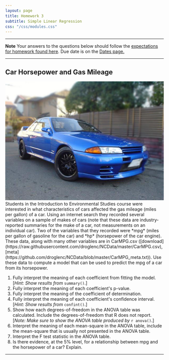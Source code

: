 ```yaml
---
layout: page
title: Homework 3
subtitle: Simple Linear Regression
css: "/css/modules.css"
---
```


----

<div class="alert alert-warning">
  <strong>Note</strong> Your answers to the questions below should follow the <a href="../../resources/hwformat" target="_blank">expectations for homework found here</a>. Due date is on the <a href="../../resources/Dates-Current" target="_blank">Dates page.</a>
</div>

----

## Car Horsepower and Gas Mileage
<img src="../zimgs/cars93.jpg" alt="1993 Car" class="img-right">
Students in the Introduction to Environmental Studies course were interested in what characteristics of cars affected the gas mileage (miles per gallon) of a car. Using an internet search they recorded several variables on a sample of makes of cars (note that these data are industry-reported summaries for the make of a car, not measurements on an individual car). Two of the variables that they recorded were *mpg* (miles per gallon of gasoline for the car) and *hp* (horsepower of the car engine). These data, along with many other variables are in CarMPG.csv ([download](https://raw.githubusercontent.com/droglenc/NCData/master/CarMPG.csv), [meta](https://github.com/droglenc/NCData/blob/master/CarMPG_meta.txt)).  Use these data to compute a model that can be used to predict the mpg of a car from its horsepower.

1. Fully interpret the meaning of each coefficient from fitting the model. [*Hint: Show results from* `summary()`.]
1. Fully interpret the meaning of each coefficient's p-value.
1. Fully interpret the meaning of the coefficient of determination.
1. Fully interpret the meaning of each coefficient's confidence interval. [*Hint: Show results from* `confint()`.]
1. Show how each degrees-of-freedom in the ANOVA table was calculated. Include the degrees-of-freedom that R does not report. [*Note: Make sure to show the ANOVA table produced by* `r anova()`.]
1. Interpret the meaning of each mean-square in the ANOVA table, include the mean-square that is usually not presented in the ANOVA table.
1. Interpret the F test statistic in the ANOVA table.
1. Is there evidence, at the 5% level, for a relationship between mpg and the horsepower of a car? Explain.

----
